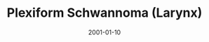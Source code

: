 ---
title: Plexiform Schwannoma (Larynx)
image: https://www.cycif.org/assets/img/coy-acta-neuropathol-2019/6_2_PlexiformSchwannomaLarynx.jpg
date: '2001-01-10'
minerva_link: https://www.cycif.org/data/coy-acta-neuropathol-2019/osd-6_2_PlexiformSchwannomaLarynx.html
info_link: https://www.cycif.org/data/coy-acta-neuropathol-2019/index.html
show_page_link: false
tags:
    - narrated
---